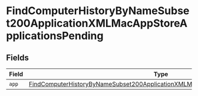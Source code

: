 # FindComputerHistoryByNameSubset200ApplicationXMLMacAppStoreApplicationsPending


## Fields

| Field                                                                                                                                                                                             | Type                                                                                                                                                                                              | Required                                                                                                                                                                                          | Description                                                                                                                                                                                       |
| ------------------------------------------------------------------------------------------------------------------------------------------------------------------------------------------------- | ------------------------------------------------------------------------------------------------------------------------------------------------------------------------------------------------- | ------------------------------------------------------------------------------------------------------------------------------------------------------------------------------------------------- | ------------------------------------------------------------------------------------------------------------------------------------------------------------------------------------------------- |
| `app`                                                                                                                                                                                             | [FindComputerHistoryByNameSubset200ApplicationXMLMacAppStoreApplicationsPendingApp](../../models/operations/findcomputerhistorybynamesubset200applicationxmlmacappstoreapplicationspendingapp.md) | :heavy_minus_sign:                                                                                                                                                                                | N/A                                                                                                                                                                                               |